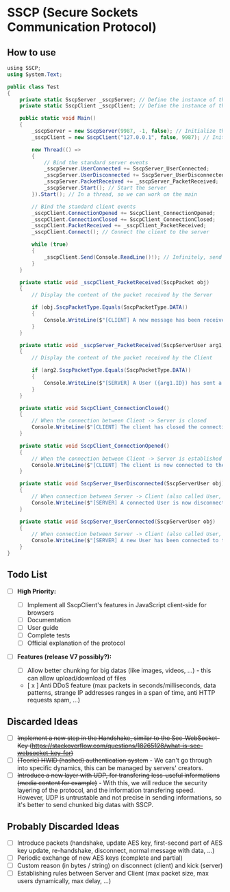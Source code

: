 # SSCP (Secure Sockets Communication Protocol)

## How to use

```c#
﻿using SSCP;
using System.Text;

public class Test
{
    private static SscpServer _sscpServer; // Define the instance of the server
    private static SscpClient _sscpClient; // Define the instance of the client

    public static void Main()
    {
        _sscpServer = new SscpServer(9987, -1, false); // Initialize the server with port, max number of connected clients, and if it uses a secure connection
        _sscpClient = new SscpClient("127.0.0.1", false, 9987); // Initialize the server with the IP address of the server, if it uses a secure connection, and the connection port

        new Thread(() =>
        {
            // Bind the standard server events
            _sscpServer.UserConnected += SscpServer_UserConnected; 
            _sscpServer.UserDisconnected += SscpServer_UserDisconnected;
            _sscpServer.PacketReceived += _sscpServer_PacketReceived;
            _sscpServer.Start(); // Start the server
        }).Start(); // In a thread, so we can work on the main

        // Bind the standard client events
        _sscpClient.ConnectionOpened += SscpClient_ConnectionOpened;
        _sscpClient.ConnectionClosed += SscpClient_ConnectionClosed;
        _sscpClient.PacketReceived += _sscpClient_PacketReceived;
        _sscpClient.Connect(); // Connect the client to the server

        while (true)
        {
            _sscpClient.Send(Console.ReadLine()!); // Infinitely, send a packet to the server with the content of the console readline (every line is a new packet)
        }
    }

    private static void _sscpClient_PacketReceived(SscpPacket obj)
    {
        // Display the content of the packet received by the Server

        if (obj.SscpPacketType.Equals(SscpPacketType.DATA))
        {
            Console.WriteLine($"[CLIENT] A new message has been received from the Server => {obj}");
        }
    }

    private static void _sscpServer_PacketReceived(SscpServerUser arg1, SscpPacket arg2)
    {
        // Display the content of the packet received by the Client

        if (arg2.SscpPacketType.Equals(SscpPacketType.DATA))
        {
            Console.WriteLine($"[SERVER] A User ({arg1.ID}) has sent a new message to the Server => {arg2}");
        }
    }

    private static void SscpClient_ConnectionClosed()
    {
        // When the connection between Client -> Server is closed
        Console.WriteLine($"[CLIENT] The client has closed the connection with the Server.");
    }

    private static void SscpClient_ConnectionOpened()
    {
        // When the connection between Client -> Server is established
        Console.WriteLine($"[CLIENT] The client is now connected to the Server. Connection IP Address: {_sscpClient.IpAddress}, connection port: {_sscpClient.Port}, unique ID: {_sscpClient.ID}.");
    }

    private static void SscpServer_UserDisconnected(SscpServerUser obj)
    {
        // When connection between Server -> Client (also called User, more specifically "SscpServerUser"), is lose
        Console.WriteLine($"[SERVER] A connected User is now disconnected. Connection IP address: {obj.ConnectionIpAddress}, connection port: {obj.ConnectionPort}, unique ID: {obj.ID}.");
    }

    private static void SscpServer_UserConnected(SscpServerUser obj)
    {
        // When connection between Server -> Client (also called User, more specifically "SscpServerUser"), is established
        Console.WriteLine($"[SERVER] A new User has been connected to the Server. Connection IP address: {obj.ConnectionIpAddress}, connection port: {obj.ConnectionPort}, unique ID: {obj.ID}.");
    }
}
```

## Todo List

- [ ] **High Priority:**

  - [ ] Implement all SscpClient's features in JavaScript client-side for browsers
  - [ ] Documentation
  - [ ] User guide
  - [ ] Complete tests
  - [ ] Official explanation of the protocol
  
- [ ] **Features (release V7 possibly?):**
  - [ ] Allow better chunking for big datas (like images, videos, ...) - this can allow upload/download of files
  - [ x ] Anti DDoS feature (max packets in seconds/milliseconds, data patterns, strange IP addresses ranges in a span of time, anti HTTP requests spam, ...)

## Discarded Ideas
  - [ ] ~~Implement a new step in the Handshake, similar to the Sec-WebSocket-Key (https://stackoverflow.com/questions/18265128/what-is-sec-websocket-key-for)~~
  - [ ] ~~(Teoric) HWID (hashed) authentication system~~ - We can't go through into specific dynamics, this can be managed by servers' creators.
  - [ ] ~~Introduce a new layer with UDP, for transfering less-useful informations (media content for example)~~ - With this, we will reduce the security layering of the protocol, and the information transfering speed. However, UDP is untrustable and not precise in sending informations, so it's better to send chunked big datas with SSCP.

## Probably Discarded Ideas
  - [ ] Introduce packets (handshake, update AES key, first-second part of AES key update, re-handshake, disconnect, normal message with data, ...)
  - [ ] Periodic exchange of new AES keys (complete and partial)
  - [ ] Custom reason (in bytes / string) on disconnect (client) and kick (server)
  - [ ] Establishing rules between Server and Client (max packet size, max users dynamically, max delay, ...)
